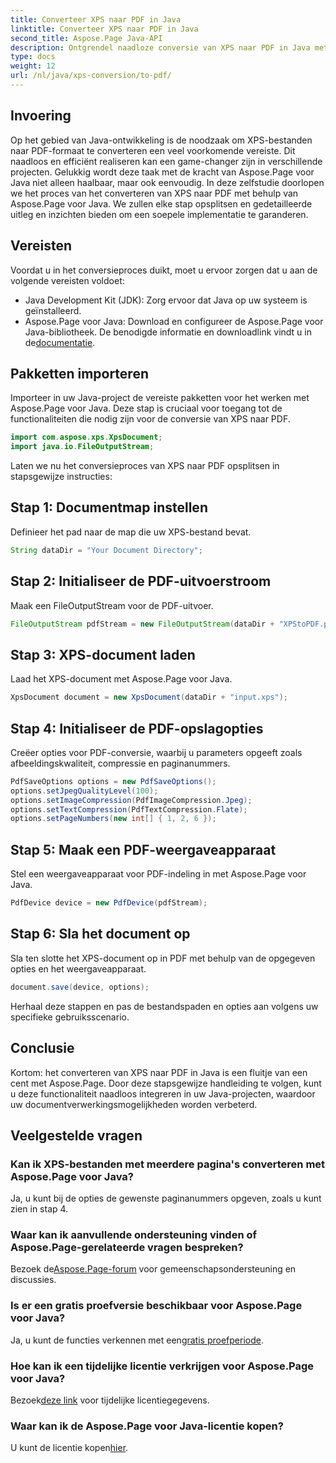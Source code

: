```yaml
---
title: Converteer XPS naar PDF in Java
linktitle: Converteer XPS naar PDF in Java
second_title: Aspose.Page Java-API
description: Ontgrendel naadloze conversie van XPS naar PDF in Java met Aspose.Page. Volg onze stapsgewijze handleiding voor een efficiënte en nauwkeurige documentverwerking.
type: docs
weight: 12
url: /nl/java/xps-conversion/to-pdf/
---
```

## Invoering
Op het gebied van Java-ontwikkeling is de noodzaak om XPS-bestanden naar PDF-formaat te converteren een veel voorkomende vereiste. Dit naadloos en efficiënt realiseren kan een game-changer zijn in verschillende projecten. Gelukkig wordt deze taak met de kracht van Aspose.Page voor Java niet alleen haalbaar, maar ook eenvoudig.
In deze zelfstudie doorlopen we het proces van het converteren van XPS naar PDF met behulp van Aspose.Page voor Java. We zullen elke stap opsplitsen en gedetailleerde uitleg en inzichten bieden om een soepele implementatie te garanderen.
## Vereisten
Voordat u in het conversieproces duikt, moet u ervoor zorgen dat u aan de volgende vereisten voldoet:
- Java Development Kit (JDK): Zorg ervoor dat Java op uw systeem is geïnstalleerd.
-  Aspose.Page voor Java: Download en configureer de Aspose.Page voor Java-bibliotheek. De benodigde informatie en downloadlink vindt u in de[documentatie](https://reference.aspose.com/page/java/).
## Pakketten importeren
Importeer in uw Java-project de vereiste pakketten voor het werken met Aspose.Page voor Java. Deze stap is cruciaal voor toegang tot de functionaliteiten die nodig zijn voor de conversie van XPS naar PDF.
```java
import com.aspose.xps.XpsDocument;
import java.io.FileOutputStream;
```
Laten we nu het conversieproces van XPS naar PDF opsplitsen in stapsgewijze instructies:
## Stap 1: Documentmap instellen
Definieer het pad naar de map die uw XPS-bestand bevat.
```java
String dataDir = "Your Document Directory";
```
## Stap 2: Initialiseer de PDF-uitvoerstroom
Maak een FileOutputStream voor de PDF-uitvoer.
```java
FileOutputStream pdfStream = new FileOutputStream(dataDir + "XPStoPDF.pdf");
```
## Stap 3: XPS-document laden
Laad het XPS-document met Aspose.Page voor Java.
```java
XpsDocument document = new XpsDocument(dataDir + "input.xps");
```
## Stap 4: Initialiseer de PDF-opslagopties
Creëer opties voor PDF-conversie, waarbij u parameters opgeeft zoals afbeeldingskwaliteit, compressie en paginanummers.
```java
PdfSaveOptions options = new PdfSaveOptions();
options.setJpegQualityLevel(100);
options.setImageCompression(PdfImageCompression.Jpeg);
options.setTextCompression(PdfTextCompression.Flate);
options.setPageNumbers(new int[] { 1, 2, 6 });
```
## Stap 5: Maak een PDF-weergaveapparaat
Stel een weergaveapparaat voor PDF-indeling in met Aspose.Page voor Java.
```java
PdfDevice device = new PdfDevice(pdfStream);
```
## Stap 6: Sla het document op
Sla ten slotte het XPS-document op in PDF met behulp van de opgegeven opties en het weergaveapparaat.
```java
document.save(device, options);
```
Herhaal deze stappen en pas de bestandspaden en opties aan volgens uw specifieke gebruiksscenario.
## Conclusie
Kortom: het converteren van XPS naar PDF in Java is een fluitje van een cent met Aspose.Page. Door deze stapsgewijze handleiding te volgen, kunt u deze functionaliteit naadloos integreren in uw Java-projecten, waardoor uw documentverwerkingsmogelijkheden worden verbeterd.

## Veelgestelde vragen
### Kan ik XPS-bestanden met meerdere pagina's converteren met Aspose.Page voor Java?
Ja, u kunt bij de opties de gewenste paginanummers opgeven, zoals u kunt zien in stap 4.
### Waar kan ik aanvullende ondersteuning vinden of Aspose.Page-gerelateerde vragen bespreken?
 Bezoek de[Aspose.Page-forum](https://forum.aspose.com/c/page/39) voor gemeenschapsondersteuning en discussies.
### Is er een gratis proefversie beschikbaar voor Aspose.Page voor Java?
 Ja, u kunt de functies verkennen met een[gratis proefperiode](https://releases.aspose.com/).
### Hoe kan ik een tijdelijke licentie verkrijgen voor Aspose.Page voor Java?
 Bezoek[deze link](https://purchase.aspose.com/temporary-license/) voor tijdelijke licentiegegevens.
### Waar kan ik de Aspose.Page voor Java-licentie kopen?
 U kunt de licentie kopen[hier](https://purchase.aspose.com/buy).